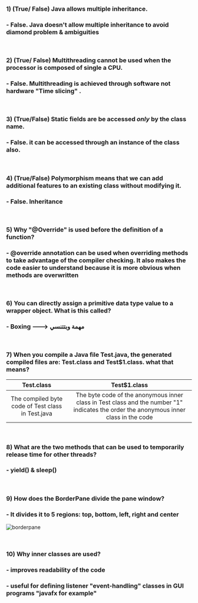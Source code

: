 ### 1) (True/ False) Java allows multiple inheritance. 
### - False. Java doesn't allow multiple inheritance to avoid diamond problem & ambiguities
</br>

### 2) (True/ False) Multithreading cannot be used when the processor is composed of single a CPU.
### - False. Multithreading is achieved through software not hardware "Time slicing" .
</br>

### 3) (True/False) Static fields are be accessed  *only* by the class name.
### - False. it can be accessed through an instance of the class also.
</br>

### 4) (True/False) Polymorphism means that we can add additional features to an existing class without modifying it. 
### - False. Inheritance
</br>

### 5) Why "@Override" is used before the definition of a function? 
### - @override annotation can be used when overriding methods to take advantage of the compiler checking. It also makes the code easier to understand because it is more obvious when methods are overwritten
</br>

### 6) You can directly assign a primitive data type value to a wrapper object. What is this called? 
### - Boxing ---> مهمة وبتتنسي
</br>

### 7) When you compile a Java file Test.java, the generated compiled files are: Test.class and Test$1.class. what that means?
| Test.class | Test$1.class |
| :----------: | :----------: |
| The compiled byte code of Test class in Test.java | The byte code of the anonymous inner class in Test class and the number "1" indicates the order the anonymous inner class in the code |

</br>

### 8) What are the two methods that can be used to temporarily release time for other threads? 
### - yield() & sleep()

</br>

### 9) How does the BorderPane divide the pane window? 
### - It divides it to 5 regions: top, bottom, left, right and center
![borderpane](https://github.com/AhmedBakrXI/-java-exams/assets/114930002/9ba8650c-9641-48bd-8511-46241697d366)

</br>

### 10) Why inner classes are used? 
### - improves readability of the code
### - useful for defining listener "event-handling" classes in GUI programs "javafx for example"


